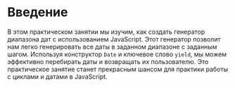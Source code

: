 # Введение

В этом практическом занятии мы изучим, как создать генератор диапазона дат с использованием JavaScript. Этот генератор позволит нам легко генерировать все даты в заданном диапазоне с заданным шагом. Используя конструктор `Date` и ключевое слово `yield`, мы можем эффективно перебирать даты и возвращать их пользователю. Это практическое занятие станет прекрасным шансом для практики работы с циклами и датами в JavaScript.
